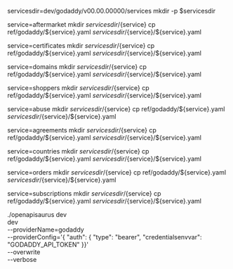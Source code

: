 servicesdir=dev/godaddy/v00.00.00000/services
mkdir -p $servicesdir

service=aftermarket
mkdir ${servicesdir}/${service}
cp ref/godaddy/${service}.yaml ${servicesdir}/${service}/${service}.yaml

service=certificates
mkdir ${servicesdir}/${service}
cp ref/godaddy/${service}.yaml ${servicesdir}/${service}/${service}.yaml

service=domains
mkdir ${servicesdir}/${service}
cp ref/godaddy/${service}.yaml ${servicesdir}/${service}/${service}.yaml

service=shoppers
mkdir ${servicesdir}/${service}
cp ref/godaddy/${service}.yaml ${servicesdir}/${service}/${service}.yaml

service=abuse
mkdir ${servicesdir}/${service}
cp ref/godaddy/${service}.yaml ${servicesdir}/${service}/${service}.yaml

service=agreements
mkdir ${servicesdir}/${service}
cp ref/godaddy/${service}.yaml ${servicesdir}/${service}/${service}.yaml

service=countries
mkdir ${servicesdir}/${service}
cp ref/godaddy/${service}.yaml ${servicesdir}/${service}/${service}.yaml

service=orders
mkdir ${servicesdir}/${service}
cp ref/godaddy/${service}.yaml ${servicesdir}/${service}/${service}.yaml

service=subscriptions
mkdir ${servicesdir}/${service}
cp ref/godaddy/${service}.yaml ${servicesdir}/${service}/${service}.yaml

./openapisaurus dev \
dev \
--providerName=godaddy \
--providerConfig='{ "auth": { "type": "bearer", "credentialsenvvar": "GODADDY_API_TOKEN" }}' \
--overwrite \
--verbose

